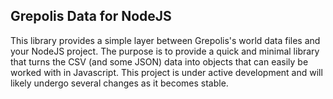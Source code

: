 ## Grepolis Data for NodeJS
This library provides a simple layer between Grepolis's world data files and your NodeJS project. The purpose is to provide a quick and minimal library that turns the CSV (and some JSON) data into objects that can easily be worked with in Javascript. This project is under active development and will likely undergo several changes as it becomes stable.